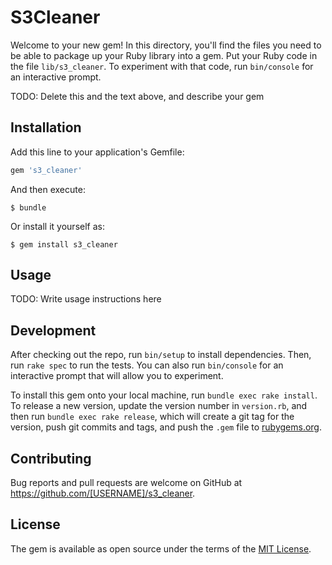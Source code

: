 # S3Cleaner

Welcome to your new gem! In this directory, you'll find the files you need to be able to package up your Ruby library into a gem. Put your Ruby code in the file `lib/s3_cleaner`. To experiment with that code, run `bin/console` for an interactive prompt.

TODO: Delete this and the text above, and describe your gem

## Installation

Add this line to your application's Gemfile:

```ruby
gem 's3_cleaner'
```

And then execute:

    $ bundle

Or install it yourself as:

    $ gem install s3_cleaner

## Usage

TODO: Write usage instructions here

## Development

After checking out the repo, run `bin/setup` to install dependencies. Then, run `rake spec` to run the tests. You can also run `bin/console` for an interactive prompt that will allow you to experiment.

To install this gem onto your local machine, run `bundle exec rake install`. To release a new version, update the version number in `version.rb`, and then run `bundle exec rake release`, which will create a git tag for the version, push git commits and tags, and push the `.gem` file to [rubygems.org](https://rubygems.org).

## Contributing

Bug reports and pull requests are welcome on GitHub at https://github.com/[USERNAME]/s3_cleaner.


## License

The gem is available as open source under the terms of the [MIT License](http://opensource.org/licenses/MIT).

